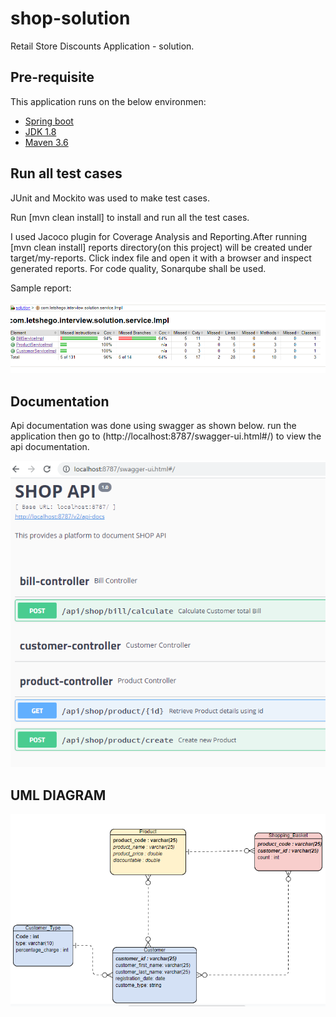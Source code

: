 # shop-solution

Retail Store Discounts Application - solution.

## Pre-requisite
This application runs on the below environmen:

* [Spring boot](https://spring.io/)
* [JDK 1.8](http://www.oracle.com/technetwork/java/javase/downloads/jdk8-downloads-2133151.html)
* [Maven 3.6](https://maven.apache.org/)

## Run all test cases

JUnit and Mockito was used to make test cases.

Run [mvn clean install] to install and run all the test cases.

I used Jacoco plugin for Coverage Analysis and Reporting.After running [mvn clean install] reports directory(on this project) will be created under target/my-reports. Click index file and open it with a browser and inspect generated reports. For code quality, Sonarqube shall be used.

Sample report:

<img src="https://github.com/Bontsokwane/shop-solution/blob/master/docs/code_coverage.PNG" title="Reports diagram"><br/>

## Documentation

Api documentation was done using swagger as shown below. run the application then go to (http://localhost:8787/swagger-ui.html#/) to view the api documentation.

<img src="https://github.com/Bontsokwane/shop-solution/blob/master/docs/swagger_ui.PNG" title="Swagger diagram"><br/>

## UML DIAGRAM

<img src="https://github.com/Bontsokwane/shop-solution/blob/master/docs/uml_diagram.PNG" title="diagram"><br/>


